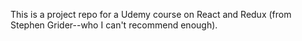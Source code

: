
This is a project repo for a Udemy course on React and Redux (from Stephen Grider--who I can't recommend enough).
